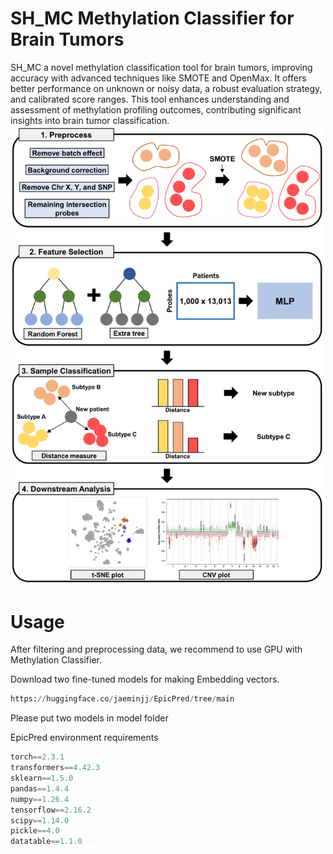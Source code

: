 # SH_MC Methylation Classifier for Brain Tumors

SH_MC a novel methylation classification tool for brain tumors, improving accuracy with advanced techniques like SMOTE and OpenMax. 
It offers better performance on unknown or noisy data, a robust evaluation strategy, and calibrated score ranges. This tool enhances understanding and assessment of methylation profiling outcomes, 
contributing significant insights into brain tumor classification.
<img src="https://github.com/jaeminjj/OS_MC/blob/main/Figures/workflow.png" alt="workflow" width="500"/>
# Usage
After filtering and preprocessing data, we recommend to use GPU with Methylation Classifier.

Download two fine-tuned models for making Embedding vectors.
```python
https://huggingface.co/jaeminjj/EpicPred/tree/main
```
Please put two models in model folder

EpicPred environment requirements
```python
torch==2.3.1
transformers==4.42.3
sklearn==1.5.0
pandas==1.4.4
numpy==1.26.4
tensorflow==2.16.2
scipy==1.14.0
pickle==4.0
datatable==1.1.0
